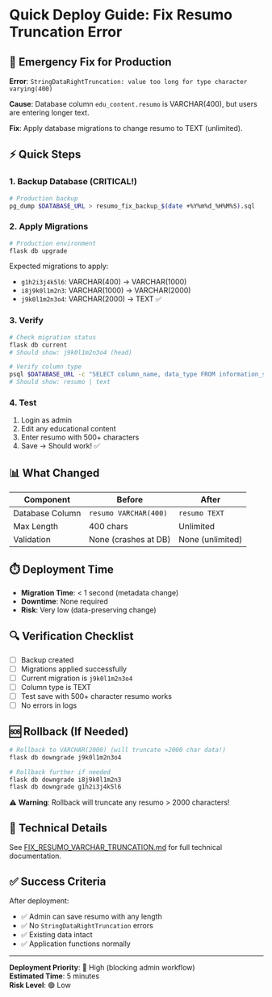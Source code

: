 # Quick Deploy Guide: Fix Resumo Truncation Error

## 🚨 Emergency Fix for Production

**Error**: `StringDataRightTruncation: value too long for type character varying(400)`

**Cause**: Database column `edu_content.resumo` is VARCHAR(400), but users are entering longer text.

**Fix**: Apply database migrations to change resumo to TEXT (unlimited).

## ⚡ Quick Steps

### 1. Backup Database (CRITICAL!)
```bash
# Production backup
pg_dump $DATABASE_URL > resumo_fix_backup_$(date +%Y%m%d_%H%M%S).sql
```

### 2. Apply Migrations
```bash
# Production environment
flask db upgrade
```

Expected migrations to apply:
- `g1h2i3j4k5l6`: VARCHAR(400) → VARCHAR(1000)
- `i8j9k0l1m2n3`: VARCHAR(1000) → VARCHAR(2000)
- `j9k0l1m2n3o4`: VARCHAR(2000) → TEXT ✅

### 3. Verify
```bash
# Check migration status
flask db current
# Should show: j9k0l1m2n3o4 (head)

# Verify column type
psql $DATABASE_URL -c "SELECT column_name, data_type FROM information_schema.columns WHERE table_name = 'edu_content' AND column_name = 'resumo';"
# Should show: resumo | text
```

### 4. Test
1. Login as admin
2. Edit any educational content
3. Enter resumo with 500+ characters
4. Save → Should work! ✅

## 📊 What Changed

| Component | Before | After |
|-----------|--------|-------|
| Database Column | `resumo VARCHAR(400)` | `resumo TEXT` |
| Max Length | 400 chars | Unlimited |
| Validation | None (crashes at DB) | None (unlimited) |

## ⏱️ Deployment Time

- **Migration Time**: < 1 second (metadata change)
- **Downtime**: None required
- **Risk**: Very low (data-preserving change)

## 🔍 Verification Checklist

- [ ] Backup created
- [ ] Migrations applied successfully
- [ ] Current migration is `j9k0l1m2n3o4`
- [ ] Column type is TEXT
- [ ] Test save with 500+ character resumo works
- [ ] No errors in logs

## 🆘 Rollback (If Needed)

```bash
# Rollback to VARCHAR(2000) (will truncate >2000 char data!)
flask db downgrade j9k0l1m2n3o4

# Rollback further if needed
flask db downgrade i8j9k0l1m2n3
flask db downgrade g1h2i3j4k5l6
```

⚠️ **Warning**: Rollback will truncate any resumo > 2000 characters!

## 📝 Technical Details

See [FIX_RESUMO_VARCHAR_TRUNCATION.md](FIX_RESUMO_VARCHAR_TRUNCATION.md) for full technical documentation.

## ✅ Success Criteria

After deployment:
- ✅ Admin can save resumo with any length
- ✅ No `StringDataRightTruncation` errors
- ✅ Existing data intact
- ✅ Application functions normally

---

**Deployment Priority**: 🔴 High (blocking admin workflow)  
**Estimated Time**: 5 minutes  
**Risk Level**: 🟢 Low
